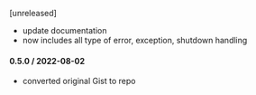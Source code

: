 [unreleased]
* update documentation
* now includes all type of error, exception, shutdown handling

#### 0.5.0 / 2022-08-02
* converted original Gist to repo
